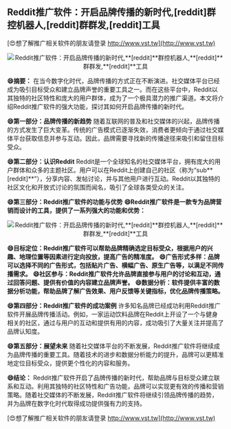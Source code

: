 ## **Reddit推广软件：开启品牌传播的新时代,**[reddit]**群控机器人,**[reddit]**群群发,**[reddit]**工具**

[😍想了解推广相关软件的朋友请登录 http://www.vst.tw](http://www.vst.tw)

 <center><img src="https://vst.tw/MP4/tuiguang/png/6.png" alt="Reddit推广软件：开启品牌传播的新时代,**[reddit]**群控机器人,**[reddit]**群群发,**[reddit]**工具"></center>

**😄摘要：**
在当今数字化时代，品牌传播的方式正在不断演进。社交媒体平台已经成为吸引目标受众和建立品牌声誉的重要工具之一。而在这些平台中，Reddit以其独特的社区特性和庞大的用户群体，成为了一个极具潜力的推广渠道。本文将介绍Reddit推广软件的强大功能，探讨其如何开启品牌传播的新时代。

**😄第一部分：品牌传播的新趋势**
随着互联网的普及和社交媒体的兴起，品牌传播的方式发生了巨大变革。传统的广告模式已逐渐失效，消费者更倾向于通过社交媒体平台获取信息并参与互动。因此，品牌需要寻找新的传播途径来吸引和留住目标受众。

**😄第二部分：认识Reddit**
Reddit是一个全球知名的社交媒体平台，拥有庞大的用户群体和众多的主题社区。用户可以在Reddit上创建自己的社区（称为“sub**[reddit]**”），分享内容、发帖讨论，并与其他用户进行互动。Reddit以其独特的社区文化和开放式讨论的氛围而闻名，吸引了全球各类受众的关注。

**😄第三部分：Reddit推广软件的功能与优势**
**😄Reddit推广软件是一款专为品牌营销而设计的工具，提供了一系列强大的功能和优势：**

 <center><img src="https://vst.tw/MP4/tuiguang/png/7.png" alt="Reddit推广软件：开启品牌传播的新时代,**[reddit]**群控机器人,**[reddit]**群群发,**[reddit]**工具"></center>

**😄目标定位：Reddit推广软件可以帮助品牌精确选定目标受众，根据用户的兴趣、地理位置等因素进行定向投放，提高广告的精准度。**
**😄广告形式多样：品牌可以选择不同的广告形式，包括贴片广告、横幅广告、原生广告等，以满足不同传播需求。**
**😄社区参与：Reddit推广软件允许品牌直接参与用户的讨论和互动，通过回答问题、提供有价值的内容建立品牌声誉。**
**😄数据分析：软件提供丰富的数据分析功能，帮助品牌了解广告效果、用户反馈等关键指标，优化品牌传播策略。**

**😄第四部分：Reddit推广软件的成功案例**
许多知名品牌已经成功利用Reddit推广软件开展品牌传播活动。例如，一家运动饮料品牌在Reddit上开设了一个与健身相关的社区，通过与用户的互动和提供有用的内容，成功吸引了大量关注并提高了品牌认知度。

**😄第五部分：展望未来**
随着社交媒体平台的不断发展，Reddit推广软件将继续成为品牌传播的重要工具。随着技术的进步和数据分析能力的提升，品牌可以更精准地定位目标受众，提供更个性化的内容和服务。

**😄结论：**
Reddit推广软件开启了品牌传播的新时代，帮助品牌与目标受众建立联系和互动。利用其独特的社区特性和广告功能，品牌可以实现更有效的传播和营销策略。随着社交媒体的不断发展，Reddit推广软件将继续引领品牌传播的趋势，并为品牌在数字化时代取得成功提供强有力的支持。

[😍想了解推广相关软件的朋友请登录 http://www.vst.tw](http://www.vst.tw)



